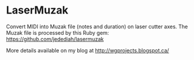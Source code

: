 # LaserMuzak
Convert MIDI into Muzak file (notes and duration) on laser cutter axes.
The Muzak file is processed by this Ruby gem: https://github.com/jedediah/lasermuzak

More details available on my blog at http://wgprojects.blogspot.ca/
